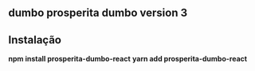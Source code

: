 ## dumbo prosperita dumbo version 3
## Instalação

**npm install prosperita-dumbo-react**
**yarn add prosperita-dumbo-react**
